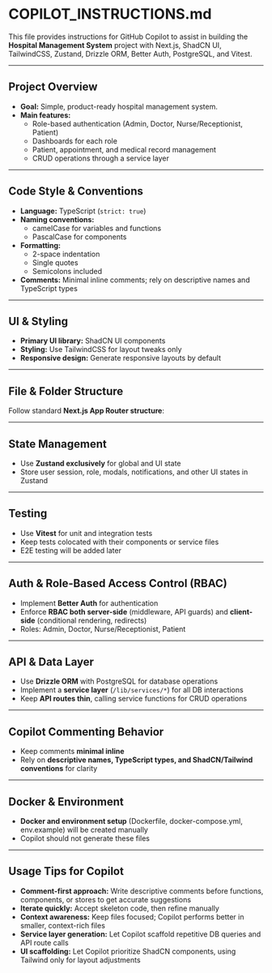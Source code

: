 # COPILOT_INSTRUCTIONS.md

This file provides instructions for GitHub Copilot to assist in building the **Hospital Management System** project with Next.js, ShadCN UI, TailwindCSS, Zustand, Drizzle ORM, Better Auth, PostgreSQL, and Vitest.

---

## Project Overview

- **Goal:** Simple, product-ready hospital management system.
- **Main features:**
  - Role-based authentication (Admin, Doctor, Nurse/Receptionist, Patient)
  - Dashboards for each role
  - Patient, appointment, and medical record management
  - CRUD operations through a service layer

---

## Code Style & Conventions

- **Language:** TypeScript (`strict: true`)
- **Naming conventions:**
  - camelCase for variables and functions
  - PascalCase for components
- **Formatting:**
  - 2-space indentation
  - Single quotes
  - Semicolons included
- **Comments:** Minimal inline comments; rely on descriptive names and TypeScript types

---

## UI & Styling

- **Primary UI library:** ShadCN UI components
- **Styling:** Use TailwindCSS for layout tweaks only
- **Responsive design:** Generate responsive layouts by default

---

## File & Folder Structure

Follow standard **Next.js App Router structure**:

---

## State Management

- Use **Zustand exclusively** for global and UI state
- Store user session, role, modals, notifications, and other UI states in Zustand

---

## Testing

- Use **Vitest** for unit and integration tests
- Keep tests colocated with their components or service files
- E2E testing will be added later

---

## Auth & Role-Based Access Control (RBAC)

- Implement **Better Auth** for authentication
- Enforce **RBAC both server-side** (middleware, API guards) and **client-side** (conditional rendering, redirects)
- Roles: Admin, Doctor, Nurse/Receptionist, Patient

---

## API & Data Layer

- Use **Drizzle ORM** with PostgreSQL for database operations
- Implement a **service layer** (`/lib/services/*`) for all DB interactions
- Keep **API routes thin**, calling service functions for CRUD operations

---

## Copilot Commenting Behavior

- Keep comments **minimal inline**
- Rely on **descriptive names, TypeScript types, and ShadCN/Tailwind conventions** for clarity

---

## Docker & Environment

- **Docker and environment setup** (Dockerfile, docker-compose.yml, env.example) will be created manually
- Copilot should not generate these files

---

## Usage Tips for Copilot

- **Comment-first approach:** Write descriptive comments before functions, components, or stores to get accurate suggestions
- **Iterate quickly:** Accept skeleton code, then refine manually
- **Context awareness:** Keep files focused; Copilot performs better in smaller, context-rich files
- **Service layer generation:** Let Copilot scaffold repetitive DB queries and API route calls
- **UI scaffolding:** Let Copilot prioritize ShadCN components, using Tailwind only for layout adjustments
